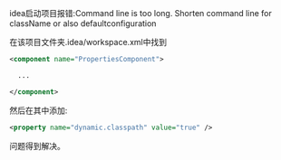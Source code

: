idea启动项目报错:Command line is too long. Shorten command line for className or also defaultconfiguration


在该项目文件夹.idea/workspace.xml中找到


```xml
<component name="PropertiesComponent">

  ...

</component>
```

然后在其中添加:


```xml
<property name="dynamic.classpath" value="true" />
```

问题得到解决。